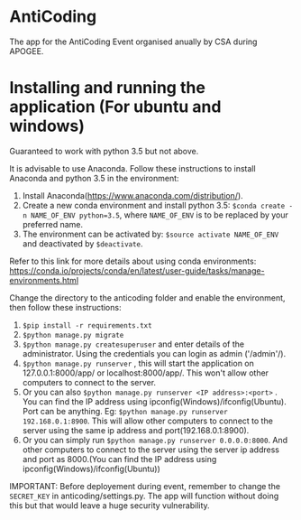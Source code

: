 # AntiCoding
The app for the AntiCoding Event organised anually by CSA during APOGEE.

# Installing and running the application (For ubuntu and windows)
Guaranteed to work with python 3.5 but not above.

It is advisable to use Anaconda. Follow these instructions to install Anaconda and python 3.5 in the environment:
1. Install Anaconda(https://www.anaconda.com/distribution/).
2. Create a new conda environment and install python 3.5: `$conda create -n NAME_OF_ENV python=3.5`, where `NAME_OF_ENV` is to be replaced by your preferred name.
3. The environment can be activated by: `$source activate NAME_OF_ENV` and deactivated by `$deactivate`.

Refer to this link for more details about using conda environments:
https://conda.io/projects/conda/en/latest/user-guide/tasks/manage-environments.html

Change the directory to the anticoding folder and enable the environment, then follow these instructions:
1. `$pip install -r requirements.txt`	
2. `$python manage.py migrate`
3. `$python manage.py createsuperuser` and enter details of the administrator. Using the credentials you can login as admin ('/admin'/).
4. `$python manage.py runserver` , this will start the application on 127.0.0.1:8000/app/ or localhost:8000/app/. This won't allow other computers to connect to the server.
5. Or you can also `$python manage.py runserver <IP address>:<port>` . You can find the IP address using ipconfig(Windows)/ifconfig(Ubuntu). Port can be anything.
	Eg: `$python manage.py runserver 192.168.0.1:8900`. This will allow other computers to connect to the server using the same ip address and port(192.168.0.1:8900).
6. Or you can simply run `$python manage.py runserver 0.0.0.0:8000`. And other computers to connect to the server using the server ip address and port as 8000.(You can find the IP address using ipconfig(Windows)/ifconfig(Ubuntu))

IMPORTANT: Before deployement during event, remember to change the `SECRET_KEY` in anticoding/settings.py. The app will function without doing this but that would leave a huge security vulnerability.
